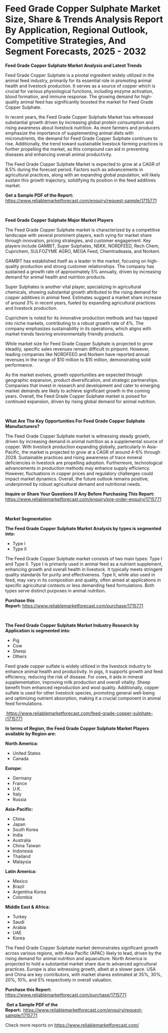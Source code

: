<p><h1>Feed Grade Copper Sulphate Market Size, Share & Trends Analysis Report By Application, Regional Outlook, Competitive Strategies, And Segment Forecasts, 2025 - 2032</h1></p><p><strong>Feed Grade Copper Sulphate Market Analysis and Latest Trends</strong></p>
<p><p>Feed Grade Copper Sulphate is a pivotal ingredient widely utilized in the animal feed industry, primarily for its essential role in promoting animal health and livestock production. It serves as a source of copper which is crucial for various physiological functions, including enzyme activation, blood formation, and immune response. The growing demand for high-quality animal feed has significantly boosted the market for Feed Grade Copper Sulphate.</p><p>In recent years, the Feed Grade Copper Sulphate Market has witnessed substantial growth driven by increasing global protein consumption and rising awareness about livestock nutrition. As more farmers and producers emphasize the importance of supplementing animal diets with micronutrients, the demand for Feed Grade Copper Sulphate continues to rise. Additionally, the trend toward sustainable livestock farming practices is further propelling the market, as this compound can aid in preventing diseases and enhancing overall animal productivity. </p><p>The Feed Grade Copper Sulphate Market is expected to grow at a CAGR of 8.5% during the forecast period. Factors such as advancements in agricultural practices, along with an expanding global population, will likely sustain this growth trajectory, solidifying its position in the feed additives market.</p></p>
<p><strong>Get a Sample PDF of the Report:&nbsp;</strong> <a href="https://www.reliablemarketforecast.com/enquiry/request-sample/1715771?utm_campaign=1888&utm_medium=2&utm_source=Github&utm_content=ia&utm_term=12012025&utm_id=feed-grade-copper-sulphate">https://www.reliablemarketforecast.com/enquiry/request-sample/1715771</a></p>
<p>&nbsp;</p>
<p><strong>Feed Grade Copper Sulphate Major Market Players</strong></p>
<p><p>The Feed Grade Copper Sulphate market is characterized by a competitive landscape with several prominent players, each vying for market share through innovation, pricing strategies, and customer engagement. Key players include GAMBIT, Super Sulphates, NEKK, NORDFEED, Rech Chem, Cuprichem, SULFOZYME AGRO, MEGA Feed, Chemtradeasia, and Norkem.</p><p>GAMBIT has established itself as a leader in the market, focusing on high-quality production and strong customer relationships. The company has sustained a growth rate of approximately 5% annually, driven by increasing demand for animal health and nutrition products. </p><p>Super Sulphates is another vital player, specializing in agricultural chemicals, showing substantial growth attributed to the rising demand for copper additives in animal feed. Estimates suggest a market share increase of around 3% in recent years, fueled by expanding agricultural practices and livestock production.</p><p>Cuprichem is noted for its innovative production methods and has tapped into niche markets, contributing to a robust growth rate of 4%. The company emphasizes sustainability in its operations, which aligns with market trends favoring environmentally friendly products.</p><p>While market size for Feed Grade Copper Sulphate is projected to grow steadily, specific sales revenues remain difficult to pinpoint. However, leading companies like NORDFEED and Norkem have reported annual revenues in the range of $10 million to $15 million, demonstrating solid performance.</p><p>As the market evolves, growth opportunities are expected through geographic expansion, product diversification, and strategic partnerships. Companies that invest in research and development and cater to emerging market demands are likely to achieve significant growth in the coming years. Overall, the Feed Grade Copper Sulphate market is poised for continued expansion, driven by rising global demand for animal nutrition.</p></p>
<p>&nbsp;</p>
<p><strong>What Are The Key Opportunities For Feed Grade Copper Sulphate Manufacturers?</strong></p>
<p><p>The Feed Grade Copper Sulphate market is witnessing steady growth, driven by increasing demand in animal nutrition as a supplemental source of copper. With livestock production expanding globally, particularly in Asia-Pacific, the market is projected to grow at a CAGR of around 4-6% through 2028. Sustainable practices and rising awareness of trace mineral deficiencies in livestock are propelling adoption. Furthermore, technological advancements in production methods may enhance supply efficiency. However, fluctuations in copper prices and regulatory challenges could impact market dynamics. Overall, the future outlook remains positive, underpinned by robust agricultural demand and nutritional needs.</p></p>
<p><strong>Inquire or Share Your Questions If Any Before Purchasing This Report:</strong> <a href="https://www.reliablemarketforecast.com/enquiry/pre-order-enquiry/1715771?utm_campaign=1888&utm_medium=2&utm_source=Github&utm_content=ia&utm_term=12012025&utm_id=feed-grade-copper-sulphate">https://www.reliablemarketforecast.com/enquiry/pre-order-enquiry/1715771</a></p>
<p>&nbsp;</p>
<p><strong>Market Segmentation</strong></p>
<p><strong>The Feed Grade Copper Sulphate Market Analysis by types is segmented into:</strong></p>
<p><ul><li>Type I</li><li>Type II</li></ul></p>
<p><p>The Feed Grade Copper Sulphate market consists of two main types: Type I and Type II. Type I is primarily used in animal feed as a nutrient supplement, enhancing growth and overall health in livestock. It typically meets stringent quality standards for purity and effectiveness. Type II, while also used in feed, may vary in its composition and quality, often aimed at applications in specific agricultural contexts or less demanding feed formulations. Both types serve distinct purposes in animal nutrition.</p></p>
<p><strong>Purchase this Report:&nbsp;</strong><a href="https://www.reliablemarketforecast.com/purchase/1715771?utm_campaign=1888&utm_medium=2&utm_source=Github&utm_content=ia&utm_term=12012025&utm_id=feed-grade-copper-sulphate">https://www.reliablemarketforecast.com/purchase/1715771</a></p>
<p>&nbsp;</p>
<p><strong>The Feed Grade Copper Sulphate Market Industry Research by Application is segmented into:</strong></p>
<p><ul><li>Pig</li><li>Cow</li><li>Sheep</li><li>Others</li></ul></p>
<p><p>Feed grade copper sulfate is widely utilized in the livestock industry to enhance animal health and productivity. In pigs, it supports growth and feed efficiency, reducing the risk of disease. For cows, it aids in mineral supplementation, improving milk production and overall vitality. Sheep benefit from enhanced reproduction and wool quality. Additionally, copper sulfate is used for other livestock species, promoting general well-being and optimizing nutrient absorption, making it a crucial component in animal feed formulations.</p></p>
<p><a href="https://www.reliablemarketforecast.com/feed-grade-copper-sulphate-r1715771?utm_campaign=1888&utm_medium=2&utm_source=Github&utm_content=ia&utm_term=12012025&utm_id=feed-grade-copper-sulphate">&nbsp;https://www.reliablemarketforecast.com/feed-grade-copper-sulphate-r1715771</a></p>
<p><strong>In terms of Region, the Feed Grade Copper Sulphate Market Players available by Region are:</strong></p>
<p>
    <p> <strong> North America: </strong>
        <ul>
            <li>United States</li>
            <li>Canada</li>
        </ul>
        </p> 
    <p> <strong> Europe: </strong>
        <ul>
            <li>Germany</li>
            <li>France</li>
            <li>U.K.</li>
            <li>Italy</li>
            <li>Russia</li>
        </ul>
        </p> 
    <p> <strong> Asia-Pacific: </strong>
        <ul>
            <li>China</li>
            <li>Japan</li>
            <li>South Korea</li>
            <li>India</li>
            <li>Australia</li>
            <li>China Taiwan</li>
            <li>Indonesia</li>
            <li>Thailand</li>
            <li>Malaysia</li>
        </ul>
        </p> 
    <p> <strong> Latin America: </strong>
        <ul>
            <li>Mexico</li>
            <li>Brazil</li>
            <li>Argentina Korea</li>
            <li>Colombia</li>
        </ul>
        </p> 
    <p> <strong> Middle East & Africa: </strong>
        <ul>
            <li>Turkey</li>
            <li>Saudi</li>
            <li>Arabia</li>
            <li>UAE</li>
            <li>Korea</li>
        </ul>
    </p>
    </p>
<p><p>The Feed Grade Copper Sulphate market demonstrates significant growth across various regions, with Asia Pacific (APAC) likely to lead, driven by the rising demand for animal nutrition and aquaculture. North America is projected to hold a substantial market share due to advanced agricultural practices. Europe is also witnessing growth, albeit at a slower pace. USA and China are key contributors, with market shares estimated at 35%, 30%, 20%, 10%, and 5% respectively in overall valuation.</p></p>
<p><strong>Purchase this Report: </strong><a href="https://www.reliablemarketforecast.com/purchase/1715771?utm_campaign=1888&utm_medium=2&utm_source=Github&utm_content=ia&utm_term=12012025&utm_id=feed-grade-copper-sulphate">https://www.reliablemarketforecast.com/purchase/1715771</a></p>
<p>&nbsp;<strong>Get a Sample PDF of the Report:&nbsp;&nbsp;</strong><a href="https://www.reliablemarketforecast.com/enquiry/request-sample/1715771?utm_campaign=1888&utm_medium=2&utm_source=Github&utm_content=ia&utm_term=12012025&utm_id=feed-grade-copper-sulphate">https://www.reliablemarketforecast.com/enquiry/request-sample/1715771</a></p>
<p><strong></strong></p>
<p>Check more reports on <a href="https://www.reliablemarketforecast.com/?utm_campaign=1888&utm_medium=2&utm_source=Github&utm_content=ia&utm_term=12012025&utm_id=feed-grade-copper-sulphate">https://www.reliablemarketforecast.com/</a></p>